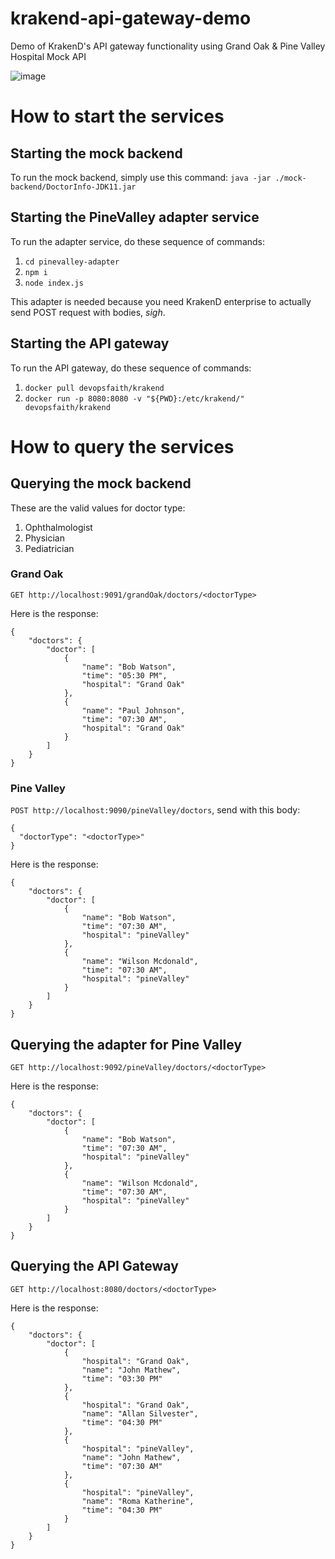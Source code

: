# krakend-api-gateway-demo

Demo of KrakenD's API gateway functionality using Grand Oak &amp; Pine Valley Hospital Mock API

![image](https://github.com/acomarcho/krakend-api-gateway-demo/assets/29671825/5e9ee6f7-5861-4407-96cd-785005b92cb4)

# How to start the services

## Starting the mock backend

To run the mock backend, simply use this command:
`java -jar ./mock-backend/DoctorInfo-JDK11.jar`

## Starting the PineValley adapter service

To run the adapter service, do these sequence of commands:

1. `cd pinevalley-adapter`
2. `npm i`
3. `node index.js`

This adapter is needed because you need KrakenD enterprise to actually send POST request with bodies, _sigh_.

## Starting the API gateway

To run the API gateway, do these sequence of commands:

1. `docker pull devopsfaith/krakend`
2. `docker run -p 8080:8080 -v "${PWD}:/etc/krakend/" devopsfaith/krakend`

# How to query the services

## Querying the mock backend

These are the valid values for doctor type:

1. Ophthalmologist
2. Physician
3. Pediatrician

### Grand Oak

`GET http://localhost:9091/grandOak/doctors/<doctorType>`

Here is the response:

```
{
    "doctors": {
        "doctor": [
            {
                "name": "Bob Watson",
                "time": "05:30 PM",
                "hospital": "Grand Oak"
            },
            {
                "name": "Paul Johnson",
                "time": "07:30 AM",
                "hospital": "Grand Oak"
            }
        ]
    }
}
```

### Pine Valley

`POST http://localhost:9090/pineValley/doctors`, send with this body:

```
{
  "doctorType": "<doctorType>"
}
```

Here is the response:

```
{
    "doctors": {
        "doctor": [
            {
                "name": "Bob Watson",
                "time": "07:30 AM",
                "hospital": "pineValley"
            },
            {
                "name": "Wilson Mcdonald",
                "time": "07:30 AM",
                "hospital": "pineValley"
            }
        ]
    }
}
```

## Querying the adapter for Pine Valley

`GET http://localhost:9092/pineValley/doctors/<doctorType>`

Here is the response:

```
{
    "doctors": {
        "doctor": [
            {
                "name": "Bob Watson",
                "time": "07:30 AM",
                "hospital": "pineValley"
            },
            {
                "name": "Wilson Mcdonald",
                "time": "07:30 AM",
                "hospital": "pineValley"
            }
        ]
    }
}
```

## Querying the API Gateway

`GET http://localhost:8080/doctors/<doctorType>`

Here is the response:

```
{
    "doctors": {
        "doctor": [
            {
                "hospital": "Grand Oak",
                "name": "John Mathew",
                "time": "03:30 PM"
            },
            {
                "hospital": "Grand Oak",
                "name": "Allan Silvester",
                "time": "04:30 PM"
            },
            {
                "hospital": "pineValley",
                "name": "John Mathew",
                "time": "07:30 AM"
            },
            {
                "hospital": "pineValley",
                "name": "Roma Katherine",
                "time": "04:30 PM"
            }
        ]
    }
}
```
